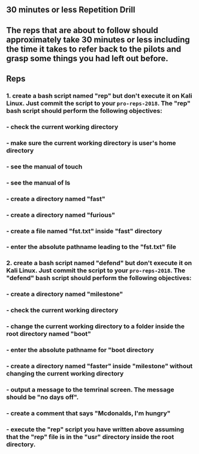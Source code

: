 ## **30 minutes or less Repetition Drill**

## The reps that are about to follow should approximately take 30 minutes or less including the time it takes to refer back to the pilots and grasp some things you had left out before. 

## **Reps**

### **1.** create a bash script named "rep" but don't execute it on Kali Linux. Just commit the script to your `pro-reps-2018`. The "rep" bash script should perform the following objectives:

### - check the current working directory
### - make sure the current working directory is user's home directory 
### - see the manual of touch
### - see the manual of ls
### - create a directory named "fast"
### - create a directory named "furious"
### - create a file named "fst.txt" inside "fast" directory 
### - enter the absolute pathname leading to the "fst.txt" file


### **2.** create a bash script named "defend" but don't execute it on Kali Linux. Just commit the script to your `pro-reps-2018`. The "defend" bash script should perform the following objectives:

### - create a directory named "milestone" 
### - check the current working directory
### - change the current working directory to a folder inside the root directory named "boot" 
### - enter the absolute pathname for "boot directory
### - create a directory named "faster" inside "milestone" without changing the current working directory 
### - output a message to the temrinal screen. The message should be "no days off". 
### - create a comment that says "Mcdonalds, I'm hungry" 
### - execute the "rep" script you have written above assuming that the "rep" file is in the "usr" directory inside the root directory.